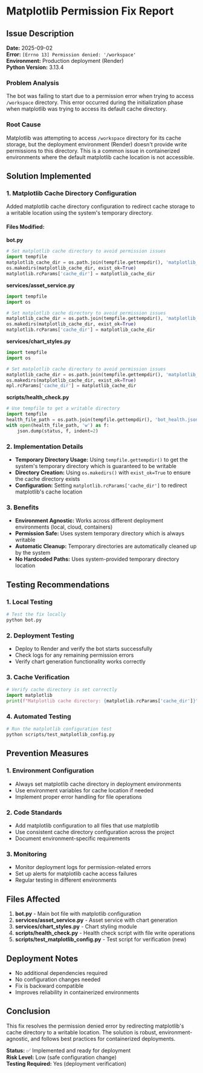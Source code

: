 # Matplotlib Permission Fix Report

## Issue Description

**Date:** 2025-09-02  
**Error:** `[Errno 13] Permission denied: '/workspace'`  
**Environment:** Production deployment (Render)  
**Python Version:** 3.13.4  

### Problem Analysis

The bot was failing to start due to a permission error when trying to access `/workspace` directory. This error occurred during the initialization phase when matplotlib was trying to access its default cache directory.

### Root Cause

Matplotlib was attempting to access `/workspace` directory for its cache storage, but the deployment environment (Render) doesn't provide write permissions to this directory. This is a common issue in containerized environments where the default matplotlib cache location is not accessible.

## Solution Implemented

### 1. Matplotlib Cache Directory Configuration

Added matplotlib cache directory configuration to redirect cache storage to a writable location using the system's temporary directory.

#### Files Modified:

**bot.py**
```python
# Set matplotlib cache directory to avoid permission issues
import tempfile
matplotlib_cache_dir = os.path.join(tempfile.gettempdir(), 'matplotlib_cache')
os.makedirs(matplotlib_cache_dir, exist_ok=True)
matplotlib.rcParams['cache_dir'] = matplotlib_cache_dir
```

**services/asset_service.py**
```python
import tempfile
import os

# Set matplotlib cache directory to avoid permission issues
matplotlib_cache_dir = os.path.join(tempfile.gettempdir(), 'matplotlib_cache')
os.makedirs(matplotlib_cache_dir, exist_ok=True)
matplotlib.rcParams['cache_dir'] = matplotlib_cache_dir
```

**services/chart_styles.py**
```python
import tempfile
import os

# Set matplotlib cache directory to avoid permission issues
matplotlib_cache_dir = os.path.join(tempfile.gettempdir(), 'matplotlib_cache')
os.makedirs(matplotlib_cache_dir, exist_ok=True)
mpl.rcParams['cache_dir'] = matplotlib_cache_dir
```

**scripts/health_check.py**
```python
# Use tempfile to get a writable directory
import tempfile
health_file_path = os.path.join(tempfile.gettempdir(), 'bot_health.json')
with open(health_file_path, 'w') as f:
    json.dump(status, f, indent=2)
```

### 2. Implementation Details

- **Temporary Directory Usage:** Using `tempfile.gettempdir()` to get the system's temporary directory which is guaranteed to be writable
- **Directory Creation:** Using `os.makedirs()` with `exist_ok=True` to ensure the cache directory exists
- **Configuration:** Setting `matplotlib.rcParams['cache_dir']` to redirect matplotlib's cache location

### 3. Benefits

- **Environment Agnostic:** Works across different deployment environments (local, cloud, containers)
- **Permission Safe:** Uses system temporary directory which is always writable
- **Automatic Cleanup:** Temporary directories are automatically cleaned up by the system
- **No Hardcoded Paths:** Uses system-provided temporary directory location

## Testing Recommendations

### 1. Local Testing
```bash
# Test the fix locally
python bot.py
```

### 2. Deployment Testing
- Deploy to Render and verify the bot starts successfully
- Check logs for any remaining permission errors
- Verify chart generation functionality works correctly

### 3. Cache Verification
```python
# Verify cache directory is set correctly
import matplotlib
print(f"Matplotlib cache directory: {matplotlib.rcParams['cache_dir']}")
```

### 4. Automated Testing
```bash
# Run the matplotlib configuration test
python scripts/test_matplotlib_config.py
```

## Prevention Measures

### 1. Environment Configuration
- Always set matplotlib cache directory in deployment environments
- Use environment variables for cache location if needed
- Implement proper error handling for file operations

### 2. Code Standards
- Add matplotlib configuration to all files that use matplotlib
- Use consistent cache directory configuration across the project
- Document environment-specific requirements

### 3. Monitoring
- Monitor deployment logs for permission-related errors
- Set up alerts for matplotlib cache access failures
- Regular testing in different environments

## Files Affected

1. **bot.py** - Main bot file with matplotlib configuration
2. **services/asset_service.py** - Asset service with chart generation
3. **services/chart_styles.py** - Chart styling module
4. **scripts/health_check.py** - Health check script with file write operations
5. **scripts/test_matplotlib_config.py** - Test script for verification (new)

## Deployment Notes

- No additional dependencies required
- No configuration changes needed
- Fix is backward compatible
- Improves reliability in containerized environments

## Conclusion

This fix resolves the permission denied error by redirecting matplotlib's cache directory to a writable location. The solution is robust, environment-agnostic, and follows best practices for containerized deployments.

**Status:** ✅ Implemented and ready for deployment  
**Risk Level:** Low (safe configuration change)  
**Testing Required:** Yes (deployment verification)
